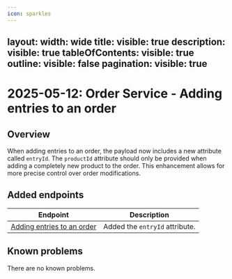 ```yaml
---
icon: sparkles
---
```

layout:
   width: wide
   title:
    visible: true
  description:
    visible: true
  tableOfContents:
    visible: true
  outline:
    visible: false
  pagination:
    visible: true
---

# 2025-05-12: Order Service - Adding entries to an order

## Overview

When adding entries to an order, the payload now includes a new attribute called `entryId`. The `productId` attribute should only be provided when adding a completely new product to the order.
This enhancement allows for more precise control over order modifications.

## Added endpoints

| Endpoint                                                                                | Description                    |
|-----------------------------------------------------------------------------------------|--------------------------------|
| [Adding entries to an order](https://developer.emporix.io/api-references/api-guides/orders/order/api-reference/orders-tenant-managed#post-order-v2-tenant-salesorders-orderid-entries) | Added the `entryId` attribute. |

## Known problems

There are no known problems.